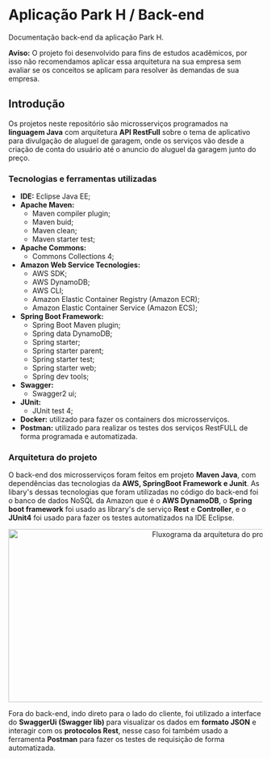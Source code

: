 # Aplicação Park H / Back-end 
Documentação back-end da aplicação Park H.<br/> 

**Aviso:** O projeto foi desenvolvido para fins de estudos acadêmicos, por isso não recomendamos aplicar essa arquitetura na sua empresa sem avaliar se os conceitos se aplicam para resolver às demandas de sua empresa.
<br/>

## Introdução
Os projetos neste repositório são microsserviços programados na **linguagem Java** com arquitetura **API RestFull** sobre o tema de aplicativo para divulgação de aluguel de garagem, onde os serviços vão desde a criação de conta do usuário até o anuncio do aluguel da garagem junto do preço.

### Tecnologias e ferramentas utilizadas

- **IDE:** Eclipse Java EE;
- **Apache Maven:** 
  - Maven compiler plugin;  
  - Maven buid;
  - Maven clean; 
  - Maven starter test;
- **Apache Commons:**
  - Commons Collections 4;
- **Amazon Web Service Tecnologies:**
  - AWS SDK;
  - AWS DynamoDB;
  - AWS CLI;
  - Amazon Elastic Container Registry (Amazon ECR);
  - Amazon Elastic Container Service (Amazon ECS); 
- **Spring Boot Framework:** 
  - Spring Boot Maven plugin;
  - Spring data DynamoDB;
  - Spring starter;
  - Spring starter parent;
  - Spring starter test;
  - Spring starter web;
  - Spring dev tools;
- **Swagger:** 
  - Swagger2 ui;
- **JUnit:**
  - JUnit test 4;
- **Docker:** utilizado para fazer os containers dos microsserviços.
- **Postman:** utilizado para realizar os testes dos serviços RestFULL de forma programada e automatizada.

### Arquitetura do projeto<br/>
O back-end dos microsserviços foram feitos em projeto **Maven Java**, com dependências das tecnologias da **AWS, SpringBoot Framework e Junit**. As libary's dessas tecnologias que foram utilizadas no código do back-end foi o banco de dados NoSQL da Amazon que é o **AWS DynamoDB**, o **Spring boot framework** foi usado as library's de serviço **Rest** e **Controller**, e o **JUnit4** foi usado para fazer os testes automatizados na IDE Eclipse. <br/>

<p align="center">
  <img alt="Fluxograma da arquitetura do projeto" src=".github/Arquitetura dos microsserviços.png" width="799px" height="343">
</p>

Fora do back-end, indo direto para o lado do cliente, foi utilizado a interface do **SwaggerUi (Swagger lib)** para visualizar os dados em **formato JSON** e interagir com os **protocolos Rest**, nesse caso foi também usado a ferramenta **Postman** para fazer os testes de requisição de forma automatizada. <br/>
